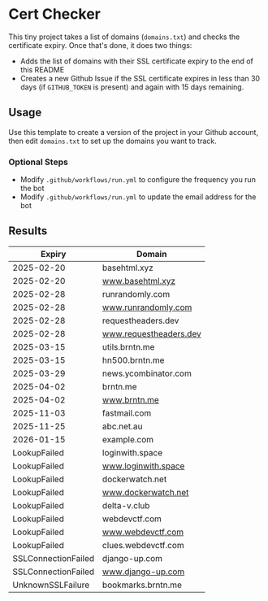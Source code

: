 # Cert Checker

This tiny project takes a list of domains (`domains.txt`) and checks the certificate expiry. Once that's done, it does two things:

- Adds the list of domains with their SSL certificate expiry to the end of this README
- Creates a new Github Issue if the SSL certificate expires in less than 30 days (if `GITHUB_TOKEN` is present) and again with 15 days remaining.


## Usage

Use this template to create a version of the project in your Github account, then edit `domains.txt` to set up the domains you want to track.


### Optional Steps

- Modify `.github/workflows/run.yml` to configure the frequency you run the bot
- Modify `.github/workflows/run.yml` to update the email address for the bot

## Results

| Expiry    | Domain   |
|-----------|----------|
| 2025-02-20 | basehtml.xyz |
| 2025-02-20 | www.basehtml.xyz |
| 2025-02-28 | runrandomly.com |
| 2025-02-28 | www.runrandomly.com |
| 2025-02-28 | requestheaders.dev |
| 2025-02-28 | www.requestheaders.dev |
| 2025-03-15 | utils.brntn.me |
| 2025-03-15 | hn500.brntn.me |
| 2025-03-29 | news.ycombinator.com |
| 2025-04-02 | brntn.me |
| 2025-04-02 | www.brntn.me |
| 2025-11-03 | fastmail.com |
| 2025-11-25 | abc.net.au |
| 2026-01-15 | example.com |
| LookupFailed | loginwith.space |
| LookupFailed | www.loginwith.space |
| LookupFailed | dockerwatch.net |
| LookupFailed | www.dockerwatch.net |
| LookupFailed | delta-v.club |
| LookupFailed | webdevctf.com |
| LookupFailed | www.webdevctf.com |
| LookupFailed | clues.webdevctf.com |
| SSLConnectionFailed | django-up.com |
| SSLConnectionFailed | www.django-up.com |
| UnknownSSLFailure | bookmarks.brntn.me |
